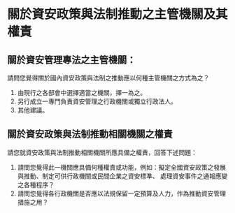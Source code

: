 # 關於資安政策與法制推動之主管機關及其權責

## 關於資安管理專法之主管機關：

請問您覺得關於國內資安政策與法制之推動應以何種主管機關之方式為之？

1. 由現行之各部會中選擇適當之機關，擇一為之。
2. 另行成立一專門負責資安管理之行政機關或獨立行政法人。
3. 其他建議。

## 關於資安政策與法制推動相關機關之權責

請您就資安政策與法制推動相關機關所應具備之權責，回答下述問題：

1. 請問您覺得此一機關應具備何種權責或功能，例如：擬定全國資安政策之發展與推動、制定可供行政機關或民間企業之資安標準、
   處理資安事件之通報應變之各種程序？
2. 請問您覺得各行政機關是否應以法規保留一定預算及人力，作為推動資安管理措施之用？
